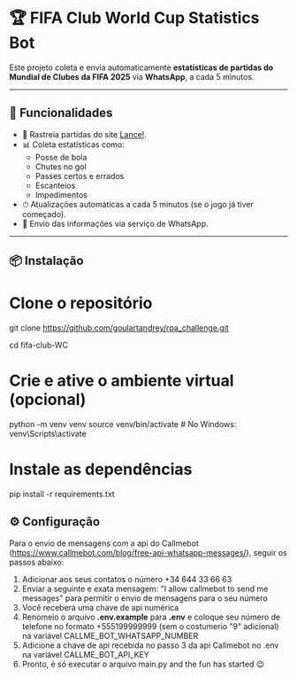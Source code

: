 # 🏆 FIFA Club World Cup Statistics Bot

Este projeto coleta e envia automaticamente **estatísticas de partidas do Mundial de Clubes da FIFA 2025** via **WhatsApp**, a cada 5 minutos.

---

## 📌 Funcionalidades

- 🔎 Rastreia partidas do site [Lance!](https://www.lance.com.br/temporeal/agenda).
- 📊 Coleta estatísticas como:
  - Posse de bola
  - Chutes no gol
  - Passes certos e errados
  - Escanteios
  - Impedimentos
- ⏱ Atualizações automáticas a cada 5 minutos (se o jogo já tiver começado).
- 💬 Envio das informações via serviço de WhatsApp.

---

## 📦 Instalação

# Clone o repositório
git clone https://github.com/goulartandrey/rpa_challenge.git

cd fifa-club-WC

# Crie e ative o ambiente virtual (opcional)
python -m venv venv
source venv/bin/activate  # No Windows: venv\Scripts\activate

# Instale as dependências
pip install -r requirements.txt

## ⚙️ Configuração
Para o envio de mensagens com a api do Callmebot (https://www.callmebot.com/blog/free-api-whatsapp-messages/), seguir os passos abaixo:
1. Adicionar aos seus contatos o número +34 644 33 66 63
2. Enviar a seguinte e exata mensagem: "I allow callmebot to send me messages" para permitir o envio de mensagens para o seu número
3. Você receberá uma chave de api numérica
4. Renomeio o arquivo **.env.example** para **.env** e coloque seu número de telefone no formato +555199999999 (sem o costumerio "9" adicional) na variável CALLME_BOT_WHATSAPP_NUMBER
5. Adicione a chave de api recebida no passo 3 da api Callmebot no .env na variável CALLME_BOT_API_KEY
6. Pronto, é só executar o arquivo main.py and the fun has started 😉
